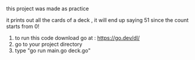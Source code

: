 this project was made as practice

it prints out all the  cards of a deck , it will end up saying 51 since the count starts from 0!
1. to run this code download go at : https://go.dev/dl/
2. go to your project directory
3. type "go run main.go deck.go"
